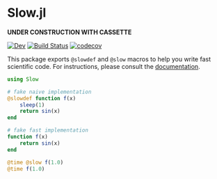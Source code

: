 # Slow.jl

**UNDER CONSTRUCTION WITH CASSETTE**

<!-- [![Stable](https://img.shields.io/badge/docs-stable-blue.svg)](https://xzackli.github.io/Slow.jl/stable) -->
[![Dev](https://img.shields.io/badge/docs-dev-blue.svg)](https://xzackli.github.io/Slow.jl/dev)
[![Build Status](https://github.com/xzackli/Slow.jl/workflows/CI/badge.svg)](https://github.com/xzackli/Slow.jl/actions)
[![codecov](https://codecov.io/gh/xzackli/Slow.jl/branch/main/graph/badge.svg?token=rM1AU0MQ38)](https://codecov.io/gh/xzackli/Slow.jl)

This package exports `@slowdef` and `@slow` macros to help you write fast scientific code. For instructions, please consult the [documentation](https://xzackli.github.io/Slow.jl/dev).

```julia
using Slow

# fake naive implementation
@slowdef function f(x)
    sleep(1)  
    return sin(x)
end

# fake fast implementation
function f(x)
    return sin(x)
end

@time @slow f(1.0)
@time f(1.0)
```
